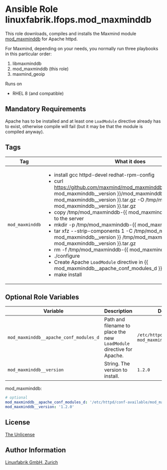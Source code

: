 # Ansible Role linuxfabrik.lfops.mod_maxminddb

This role downloads, compiles and installs the Maxmind module [mod_maxminddb](https://github.com/maxmind/mod_maxminddb/) for Apache httpd.

For Maxmind, depending on your needs, you normally run three playbooks in this particular order:

1. libmaxminddb
2. mod_maxminddb (this role)
3. maxmind_geoip

Runs on

* RHEL 8 (and compatible)


## Mandatory Requirements

Apache has to be installed and at least one `LoadModule` directive already has to exist, otherwise compile will fail (but it may be that the module is compiled anyway).


## Tags

| Tag                   | What it does                                 |
| ---                   | ------------                                 |
| `mod_maxminddb`        | <ul><li>install gcc httpd-devel redhat-rpm-config</li><li>curl https://github.com/maxmind/mod_maxminddb/releases/download/{{ mod_maxminddb__version }}/mod_maxminddb-{{ mod_maxminddb__version }}.tar.gz -O /tmp/mod_maxminddb-{{ mod_maxminddb__version }}.tar.gz</li><li>copy /tmp/mod_maxminddb-{{ mod_maxminddb__version }}.tar.gz to the server</li><li>mkdir -p /tmp/mod_maxminddb-{{ mod_maxminddb__version }}</li><li>tar xfz --strip-components 1 -C /tmp/mod_maxminddb-{{ mod_maxminddb__version }} /tmp/mod_maxminddb-{{ mod_maxminddb__version }}.tar.gz</li><li>rm -f /tmp/mod_maxminddb-{{ mod_maxminddb__version }}.tar.gz</li><li>./configure</li><li>Create Apache `LoadModule` directive in {{ mod_maxminddb__apache_conf_modules_d }} </li><li>make install</li></ul> |


## Optional Role Variables

| Variable | Description | Default Value |
| -------- | ----------- | ------------- |
| `mod_maxminddb__apache_conf_modules_d` | Path and filename to place the new `LoadModule` directive for Apache. | `/etc/httpd/conf.modules.d/20-mod_maxminddb.conf` |
| `mod_maxminddb__version` | String. The version to install. | `1.2.0` |

mod_maxminddb:
```yaml
# optional
mod_maxminddb__apache_conf_modules_d: '/etc/httpd/conf-available/mod_maxminddb.conf'
mod_maxminddb__version: '1.2.0'
```


## License

[The Unlicense](https://unlicense.org/)


## Author Information

[Linuxfabrik GmbH, Zurich](https://www.linuxfabrik.ch)
